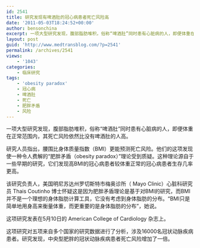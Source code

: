 ```yaml
---
id: 2541
title: 研究发现有啤酒肚的冠心病患者死亡风险高
date: '2011-05-03T18:24:52+00:00'
author: bensonchina
excerpt: 一项大型研究发现，腹部脂肪堆积，俗称“啤酒肚”同时患有心脏病的人，即便体重在正常范围内，其死亡风险依然比没有啤酒肚的人高。
layout: post
guid: 'http://www.medtransblog.com/?p=2541'
permalink: /archives/2541
views:
    - '1043'
categories:
    - 临床研究
tags:
    - 'obesity paradox'
    - 冠心病
    - 啤酒肚
    - 死亡
    - 肥胖矛盾
    - 风险
---
```


一项大型研究发现，腹部脂肪堆积，俗称“啤酒肚”同时患有心脏病的人，即便体重在正常范围内，其死亡风险依然比没有啤酒肚的人高。

研究人员指出，腰围比身体质量指数（BMI）更能预测死亡风险。他们的这项发现使一种令人费解的“肥胖矛盾（obesity paradox）”理论受到质疑。这种理论源自于一些早期的研究，它们发现高BMI的冠心病患者较体重正常的冠心病患者生存几率更高。

该研究负责人，美国明尼苏达州罗切斯特市梅奥诊所（ Mayo Clinic）心脏科研究员 Thais Coutinho 博士怀疑这是因为肥胖矛盾理论是基于对BMI的研究，而BMI并不是一个理想的身体脂肪计算工具，它没有考虑到身体脂肪的分布。“BMI只是简单地用身高来衡量体重，而更重要的是身体脂肪的分布”，她说。

这项研究发表在5月10日的 American College of Cardiology 杂志上。

这项研究对五项来自多个国家的研究数据进行了分析，涉及16000名冠状动脉疾病患者。研究发现，中央型肥胖的冠状动脉疾病患者死亡风险增加了一倍。